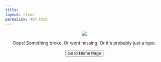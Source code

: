 ```yaml
---
title: 
layout: clean
permalink: 404.html
---
```


<p align="center">
  <img src="{{ "C:\Users\emily\OneDrive\Documents\GitHub\Historian\assets\images\oops-sign-18087812.jpg" }}"/>
</p>

<p align="center">Oops! Something broke. Or went missing. Or it's probably just a typo.</p>

<p align="center">
<a href={{"https://emilystrickland2.github.io/Historian/"}}><button class="simplebutton">Go to Home Page</button></a> 
</p>

